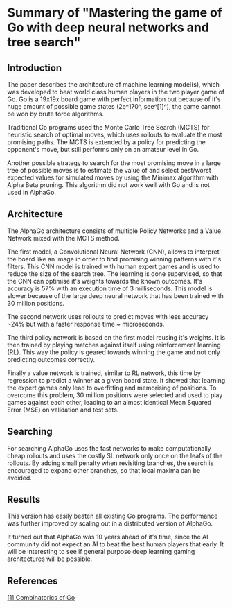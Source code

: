 # Summary of "Mastering the game of Go with deep neural networks and tree search"

## Introduction

The paper describes the architecture of machine learning model(s), which was developed to beat world class human players in the two player game of Go.
Go is a 19x19x board game with perfect information but because of it's huge amount of possible game states (2e^170^, see^[1]^), the game cannot be won by brute force algorithms.

Traditional Go programs used the Monte Carlo Tree Search (MCTS) for heuristic search of optimal moves, which uses rollouts to evaluate the most promising paths. The MCTS is extended by a policy for predicting the opponent's move, but still performs only on an amateur level in Go.

Another possible strategy to search for the most promising move in a large tree of possible moves is to estimate the value of and select best/worst expected values for simulated moves by using the Minimax algorithm with Alpha Beta pruning. This algorithm did not work well with Go and is not used in AlphaGo.

## Architecture

The AlphaGo architecture consists of multiple Policy Networks and a Value Network mixed with the MCTS method.

The first model, a Convolutional Neural Network (CNN), allows to interpret the board like an image in order to find promising winning patterns with it's filters.
This CNN model is trained with human expert games and is used to reduce the size of the search tree. The learning is done supervised, so that the CNN can optimise it's weights towards the known outcomes. It's accuracy is 57% with an execution time of 3 milliseconds. This model is slower because of the large deep neural network that has been trained with 30 million positions.

The second network uses rollouts to predict moves with less accuracy ~24% but with a faster response time ~ microseconds.

The third policy network is based on the first model reusing it's weights. It is then trained by playing matches against itself using reinforcement learning (RL). This way the policy is geared towards winning the game and not only predicting outcomes correctly.

Finally a value network is trained, similar to RL network, this time by regression to predict a winner at a given board state. It showed that learning the expert games only lead to overfitting and memorising of positions. To overcome this problem, 30 million positions were selected and used to play games against each other, leading to an almost identical Mean Squared Error (MSE) on validation and test sets.

## Searching

For searching AlphaGo uses the fast networks to make computationally cheap rollouts and uses the costly SL network only once on the leafs of the rollouts. By adding small penalty when revisiting branches, the search is encouraged to expand other branches, so that local maxima can be avoided.

## Results

This version has easily beaten all existing Go programs.
The performance was further improved by scaling out in a distributed version of AlphaGo.

It turned out that AlphaGo was 10 years ahead of it's time, since the AI community did not expect an AI to beat the best human players that early.
It will be interesting to see if general purpose deep learning gaming architectures will be possible.

## References
[[1] Combinatorics of Go](https://tromp.github.io/go/gostate.pdf)
